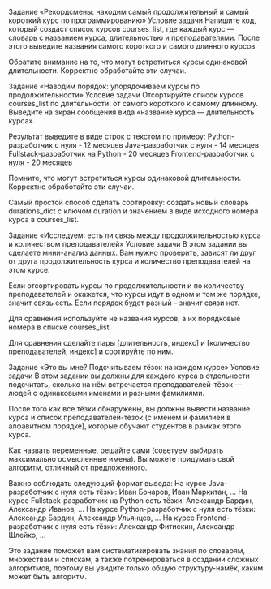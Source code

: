 Задание «Рекордсмены: находим самый продолжительный и самый короткий курс по программированию»
Условие задачи
Напишите код, который создаст список курсов courses_list, где каждый курс — словарь с названием курса, длительностью и преподавателями. После этого выведите названия самого короткого и самого длинного курсов.

Обратите внимание на то, что могут встретиться курсы одинаковой длительности. Корректно обработайте эти случаи.



Задание «Наводим порядок: упорядочиваем курсы по продолжительности»
Условие задачи
Отсортируйте список курсов courses_list по длительности: от самого короткого к самому длинному. Выведите на экран сообщения вида «название курса — длительность курса».

Результат выведите в виде строк с текстом по примеру:
Python-разработчик с нуля - 12 месяцев
Java-разработчик с нуля - 14 месяцев
Fullstack-разработчик на Python - 20 месяцев
Frontend-разработчик с нуля - 20 месяцев

Помните, что могут встретиться курсы одинаковой длительности. Корректно обработайте эти случаи.

Самый простой способ сделать сортировку: создать новый словарь durations_dict с ключом duration и значением в виде исходного номера курса в courses_list.


Задание «Исследуем: есть ли связь между продолжительностью курса и количеством преподавателей»
Условие задачи
В этом задании вы сделаете мини-анализ данных. Вам нужно проверить, зависят ли друг от друга продолжительность курса и количество преподавателей на этом курсе.

Если отсортировать курсы по продолжительности и по количеству преподавателей и окажется, что курсы идут в одном и том же порядке, значит связь есть. Если порядок будет разный – значит связи нет.

Для сравнения используйте не названия курсов, а их порядковые номера в списке courses_list.

Для сравнения сделайте пары [длительность, индекс] и [количество преподавателей, индекс] и сортируйте по ним.


Задание «Это вы мне? Подсчитываем тёзок на каждом курсе»
Условие задачи
В этом задании вы должны для каждого курса в отдельности подсчитать, сколько на нём встречается преподавателей-тёзок — людей с одинаковыми именами и разными фамилиями.

После того как все тёзки обнаружены, вы должны вывести название курса и список преподавателей-тёзок (с именем и фамилией в алфавитном порядке), которые обучают студентов в рамках этого курса.

Как назвать переменные, решайте сами (советуем выбирать максимально осмысленные имена). Вы можете придумать свой алгоритм, отличный от предложенного.

Важно соблюдать следующий формат вывода:
На курсе Java-разработчик с нуля есть тёзки: Иван Бочаров, Иван Маркитан, ...
На курсе Fullstack-разработчик на Python есть тёзки: Александр Бардин, Александр Иванов, ...
На курсе Python-разработчик с нуля есть тёзки: Александр Бардин, Александр Ульянцев, ...
На курсе Frontend-разработчик с нуля есть тёзки: Александр Фитискин, Александр Шлейко, ...


Это задание поможет вам систематизировать знания по словарям, множествам и спискам, а также потренироваться в создании сложных алгоритмов, поэтому вы увидите только общую структуру-намёк, каким может быть алгоритм.
